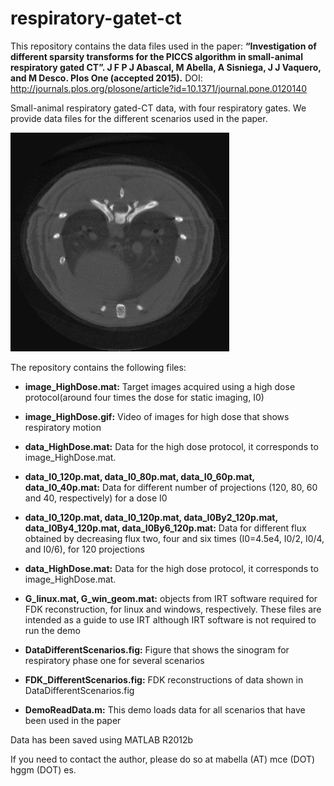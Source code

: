 # respiratory-gatet-ct

This repository contains the data files used in the paper: 
**“Investigation of different sparsity transforms for the PICCS algorithm in small-animal respiratory gated CT”. J F P J Abascal, M Abella, A Sisniega, J J Vaquero, and M Desco. 
Plos One (accepted 2015).** 
DOI: http://journals.plos.org/plosone/article?id=10.1371/journal.pone.0120140

Small-animal respiratory gated-CT data, with four respiratory gates. We provide data files for the different scenarios used in the paper. 

![Image of Yaktocat](https://github.com/HGGM-LIM/respiratory-gatet-ct/blob/master/image_HighDose.gif)

The repository contains the following files:

- **image_HighDose.mat:** Target images acquired using a high dose protocol(around four times the dose for static imaging, I0)

- **image_HighDose.gif:** Video of images for high dose that shows respiratory motion

- **data_HighDose.mat:** Data for the high dose protocol, it corresponds to image_HighDose.mat.

- **data_I0_120p.mat, data_I0_80p.mat, data_I0_60p.mat, data_I0_40p.mat:** Data for different number of projections (120, 80, 60 and 40, respectively) for a dose I0

- **data_I0_120p.mat, data_I0_120p.mat, data_I0By2_120p.mat, data_I0By4_120p.mat, data_I0By6_120p.mat:** Data for different flux obtained by decreasing flux two, four and six times (I0=4.5e4, I0/2, I0/4, and I0/6), for 120 projections

- **data_HighDose.mat:** Data for the high dose protocol, it corresponds to image_HighDose.mat.

- **G_linux.mat, G_win_geom.mat:** objects from IRT software required for FDK reconstruction, for linux and windows, respectively. These files are intended as a guide to use IRT although IRT software is not required to run the demo

- **DataDifferentScenarios.fig:** Figure that shows the sinogram for respiratory phase one for several scenarios

- **FDK_DifferentScenarios.fig:** FDK reconstructions of data shown in DataDifferentScenarios.fig

- **DemoReadData.m:** This demo loads data for all scenarios that have been used in the paper

Data has been saved using MATLAB R2012b

If you need to contact the author, please do so at mabella (AT) mce (DOT) hggm (DOT) es.
